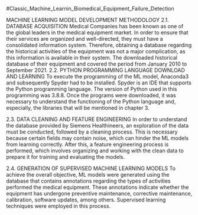 #Classic_Machine_Learnin_Biomedical_Equipment_Failure_Detection

MACHINE LEARNING MODEL DEVELOPMENT METHODOLOGY
2.1. DATABASE ACQUISITION
Medical Companies has been known as one of the global leaders in the medical equipment market. In order to ensure that their services are organized and well-directed, they must have a consolidated information system. Therefore, obtaining a database regarding the historical activities of the equipment was not a major complication, as this information is available in their system. The downloaded historical database of their equipment and covered the period from January 2010 to September 2021.
2.2. PYTHON PROGRAMMING LANGUAGE DOWNLOAD AND LEARNING
To execute the programming of the ML model, Anaconda3 and subsequently Spyder had to be installed. Spyder is an IDE that supports the Python programming language. The version of Python used in this programming was 3.8.8. Once the programs were downloaded, it was necessary to understand the functioning of the Python language and, especially, the libraries that will be mentioned in chapter 3.

2.3. DATA CLEANING AND FEATURE ENGINEERING
In order to understand the database provided by Siemens Healthineers, an exploration of the data must be conducted, followed by a cleaning process. This is necessary because certain fields may contain noise, which can hinder the ML models from learning correctly. After this, a feature engineering process is performed, which involves organizing and working with the clean data to prepare it for training and evaluating the models.

2.4. GENERATION OF SUPERVISED MACHINE LEARNING MODELS
To achieve the overall objective, ML models were generated using the database that contains annotations regarding the types of activities performed the medical equipment. These annotations indicate whether the equipment has undergone preventive maintenance, corrective maintenance, calibration, software updates, among others. Supervised learning techniques were employed in this process.
